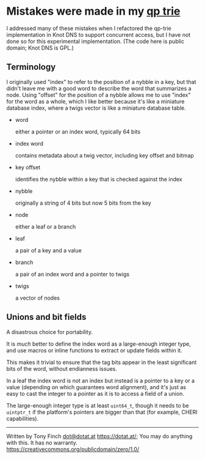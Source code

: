 Mistakes were made in my [qp trie](https://dotat.at/prog/qp)
==================================

I addressed many of these mistakes when I refactored the qp-trie
implementation in Knot DNS to support concurrent access, but I have
not done so for this experimental implementation. (The code here is
public domain; Knot DNS is GPL.)


Terminology
-----------

I originally used "index" to refer to the position of a nybble in a
key, but that didn't leave me with a good word to describe the word
that summarizes a node. Using "offset" for the position of a nybble
allows me to use "index" for the word as a whole, which I like better
because it's like a miniature database index, where a twigs vector
is like a miniature database table.

  * word

    either a pointer or an index word, typically 64 bits

  * index word

    contains metadata about a twig vector, including key offset and bitmap

  * key offset

    identifies the nybble within a key that is checked against the index

  * nybble

    originally a string of 4 bits but now 5 bits from the key

  * node

    either a leaf or a branch

  * leaf

    a pair of a key and a value

  * branch

	a pair of an index word and a pointer to twigs

  * twigs

    a vector of nodes


Unions and bit fields
---------------------

A disastrous choice for portability.

It is _much_ better to define the index word as a large-enough integer
type, and use macros or inline functions to extract or update fields
within it.

This makes it trivial to ensure that the tag bits appear in the least
significant bits of the word, without endianness issues.

In a leaf the index word is not an index but instead is a pointer to a
key or a value (depending on which guarantees word alignment), and
it's just as easy to cast the integer to a pointer as it is to access
a field of a union.

The large-enough integer type is at least `uint64_t`, though it needs
to be `uintptr_t` if the platform's pointers are bigger than that (for
example, CHERI capabilities).


---------------------------------------------------------------------------

Written by Tony Finch <dot@dotat.at> <https://dotat.at/>;
You may do anything with this. It has no warranty.
<https://creativecommons.org/publicdomain/zero/1.0/>
